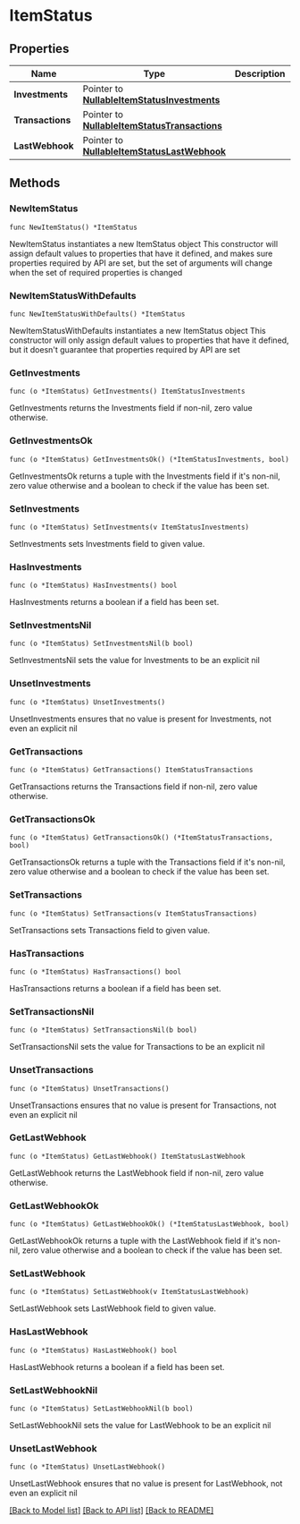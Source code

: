 # ItemStatus

## Properties

Name | Type | Description | Notes
------------ | ------------- | ------------- | -------------
**Investments** | Pointer to [**NullableItemStatusInvestments**](ItemStatusInvestments.md) |  | [optional] 
**Transactions** | Pointer to [**NullableItemStatusTransactions**](ItemStatusTransactions.md) |  | [optional] 
**LastWebhook** | Pointer to [**NullableItemStatusLastWebhook**](ItemStatusLastWebhook.md) |  | [optional] 

## Methods

### NewItemStatus

`func NewItemStatus() *ItemStatus`

NewItemStatus instantiates a new ItemStatus object
This constructor will assign default values to properties that have it defined,
and makes sure properties required by API are set, but the set of arguments
will change when the set of required properties is changed

### NewItemStatusWithDefaults

`func NewItemStatusWithDefaults() *ItemStatus`

NewItemStatusWithDefaults instantiates a new ItemStatus object
This constructor will only assign default values to properties that have it defined,
but it doesn't guarantee that properties required by API are set

### GetInvestments

`func (o *ItemStatus) GetInvestments() ItemStatusInvestments`

GetInvestments returns the Investments field if non-nil, zero value otherwise.

### GetInvestmentsOk

`func (o *ItemStatus) GetInvestmentsOk() (*ItemStatusInvestments, bool)`

GetInvestmentsOk returns a tuple with the Investments field if it's non-nil, zero value otherwise
and a boolean to check if the value has been set.

### SetInvestments

`func (o *ItemStatus) SetInvestments(v ItemStatusInvestments)`

SetInvestments sets Investments field to given value.

### HasInvestments

`func (o *ItemStatus) HasInvestments() bool`

HasInvestments returns a boolean if a field has been set.

### SetInvestmentsNil

`func (o *ItemStatus) SetInvestmentsNil(b bool)`

 SetInvestmentsNil sets the value for Investments to be an explicit nil

### UnsetInvestments
`func (o *ItemStatus) UnsetInvestments()`

UnsetInvestments ensures that no value is present for Investments, not even an explicit nil
### GetTransactions

`func (o *ItemStatus) GetTransactions() ItemStatusTransactions`

GetTransactions returns the Transactions field if non-nil, zero value otherwise.

### GetTransactionsOk

`func (o *ItemStatus) GetTransactionsOk() (*ItemStatusTransactions, bool)`

GetTransactionsOk returns a tuple with the Transactions field if it's non-nil, zero value otherwise
and a boolean to check if the value has been set.

### SetTransactions

`func (o *ItemStatus) SetTransactions(v ItemStatusTransactions)`

SetTransactions sets Transactions field to given value.

### HasTransactions

`func (o *ItemStatus) HasTransactions() bool`

HasTransactions returns a boolean if a field has been set.

### SetTransactionsNil

`func (o *ItemStatus) SetTransactionsNil(b bool)`

 SetTransactionsNil sets the value for Transactions to be an explicit nil

### UnsetTransactions
`func (o *ItemStatus) UnsetTransactions()`

UnsetTransactions ensures that no value is present for Transactions, not even an explicit nil
### GetLastWebhook

`func (o *ItemStatus) GetLastWebhook() ItemStatusLastWebhook`

GetLastWebhook returns the LastWebhook field if non-nil, zero value otherwise.

### GetLastWebhookOk

`func (o *ItemStatus) GetLastWebhookOk() (*ItemStatusLastWebhook, bool)`

GetLastWebhookOk returns a tuple with the LastWebhook field if it's non-nil, zero value otherwise
and a boolean to check if the value has been set.

### SetLastWebhook

`func (o *ItemStatus) SetLastWebhook(v ItemStatusLastWebhook)`

SetLastWebhook sets LastWebhook field to given value.

### HasLastWebhook

`func (o *ItemStatus) HasLastWebhook() bool`

HasLastWebhook returns a boolean if a field has been set.

### SetLastWebhookNil

`func (o *ItemStatus) SetLastWebhookNil(b bool)`

 SetLastWebhookNil sets the value for LastWebhook to be an explicit nil

### UnsetLastWebhook
`func (o *ItemStatus) UnsetLastWebhook()`

UnsetLastWebhook ensures that no value is present for LastWebhook, not even an explicit nil

[[Back to Model list]](../README.md#documentation-for-models) [[Back to API list]](../README.md#documentation-for-api-endpoints) [[Back to README]](../README.md)


